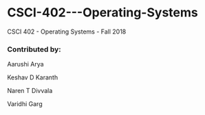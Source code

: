 # CSCI-402---Operating-Systems
CSCI 402 - Operating Systems - Fall 2018 

### Contributed by:

Aarushi Arya

Keshav D Karanth

Naren T Divvala

Varidhi Garg
